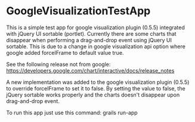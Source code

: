 GoogleVisualizationTestApp
==========================

This is a simple test app for google visualization plugin (0.5.5) integrated with jQuery UI sortable (portlet).
Currently there are some charts that disappear when performing a drag-and-drop event using jQuery UI sortable.
This is due to a change in google visualization api option where google added forceIFrame to default value true.

See the following release not from google: https://developers.google.com/chart/interactive/docs/release_notes

A new implementation was added to the google visualization plugin (0.5.5) to override forceIFrame to set it to false.
By setting the value to false, the jQuery sortable works properly and the charts doesn't disappear upon drag-and-drop event.

To run this app just use this command:
grails run-app
